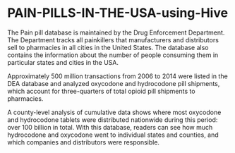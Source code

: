 # PAIN-PILLS-IN-THE-USA-using-Hive
The Pain pill database is maintained by the Drug Enforcement Department. The Department tracks all painkillers that manufacturers and distributors sell to pharmacies in all cities in the United States. The database also contains the information about the number of people consuming them in particular states and cities in the USA.

Approximately 500 million transactions from 2006 to 2014 were listed in the DEA database and analyzed oxycodone and hydrocodone pill shipments, which account for three-quarters of total opioid pill shipments to pharmacies. 

A county-level analysis of cumulative data shows where most oxycodone and hydrocodone tablets were distributed nationwide during this period: over 100 billion in total. With this database, readers can see how much hydrocodone and oxycodone went to individual states and counties, and which companies and distributors were responsible. 
